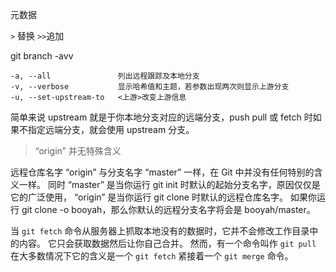 元数据

`>` 替换
`>>`追加

git branch -avv
```
-a, --all               列出远程跟踪及本地分支
-v, --verbose           显示哈希值和主题，若参数出现两次则显示上游分支
-u, --set-upstream-to   <上游>改变上游信息
```
简单来说 upstream 就是于你本地分支对应的远端分支，push pull 或 fetch 时如果不指定远端分支，就会使用 upstream 分支。

> “origin” 并无特殊含义

远程仓库名字 “origin” 与分支名字 “master” 一样，在 Git 中并没有任何特别的含义一样。 
同时 “master” 是当你运行 git init 时默认的起始分支名字，原因仅仅是它的广泛使用， 
    “origin” 是当你运行 git clone 时默认的远程仓库名字。 
如果你运行 git clone -o booyah，那么你默认的远程分支名字将会是 booyah/master。

当 `git fetch` 命令从服务器上抓取本地没有的数据时，它并不会修改工作目录中的内容。 它只会获取数据然后让你自己合并。 
然而，有一个命令叫作 `git pull` 在大多数情况下它的含义是一个 `git fetch` 紧接着一个 `git merge` 命令。 




